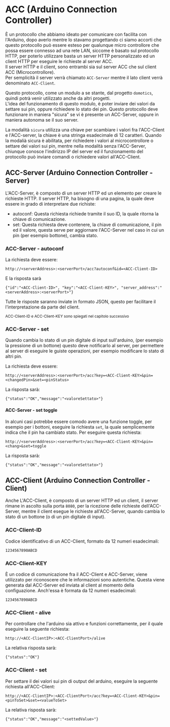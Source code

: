 # ACC (Arduino Connection Controller)

&Egrave; un protocollo che abbiamo ideato per comunicare con facilita con l'Arduino, dopo averlo
mentre lo stavamo progettando ci siamo accorti che questo protocollo pu&ograve; essere esteso per
qualunque micro controllore che possa essere connesso ad una rete LAN, siccome &egrave; basato sul
protocollo HTTP, per poterlo utilizzare basta un server HTTP personalizzato ed un client HTTP per
eseguire le richieste al server ACC.  
Il server HTTP e il client, sono entrambi sia sul server ACC che sul client ACC (Microcontrollore).  
Per semplicit&agrave; il server verr&agrave; chiamato `ACC-Server` mentre il lato client verr&agrave;
denominato `ACC-Client`.

Questo protocollo, come un modulo a se stante, dal progetto `domotics`, quindi potrà venir
utilizzato anche da altri progetti.  
L'idea del funzionamento di questo modulo, &egrave; poter inviare dei valori da settare sui pin,
oppure richiedere lo stato dei pin. Questo protocollo deve funzionare in maniera "sicura" se vi
&egrave; presente un ACC-Server, oppure in maniera autonoma se il suo server.

La modalit&agrave; `sicura` utilizza una chiave per scambiare i valori fra l'ACC-Client e
l'ACC-server, la chiave &egrave; una stringa esadecimale di 12 caratteri. Quando la modali&agrave;
sicura &egrave; abilitata, per richiedere i valori al microcontrollore o settare dei valori sui pin,
mentre nella modalit&agrave; senza l'ACC-Server, chiunque conosce l'indirizzo IP del server ed il
funzionamento del protocollo pu&ograve; inviare comandi o richiedere valori all'ACC-Client.

## ACC-Server (Arduino Connection Controller - Server)

L'ACC-Server, &egrave; composto di un server HTTP ed un elemento per creare le richieste HTTP. Il
server HTTP, ha bisogno di una pagina, la quale deve essere in grado di interpretare due richiste:
- autoconf: Questa richiesta richiede tramite il suo ID, la quale ritorna la chiave di comunicazione.
- set: Questa richiesta deve contenere, la chiave di comunicazione, il pin ed il valore, questa
serve per aggiornare l'ACC-Server nel caso in cui un pin (per esempio bottone), cambia stato.

### ACC-Server - autoconf

La richiesta deve essere:

```
http://<serverAddress>:<serverPort>/acc?autoconf&id=<ACC-Client-ID>
```

E la risposta sar&agrave;

```
{"id":"<ACC-Client-ID>", "key":"<ACC-Client-KEY>", "server_address":"<serverAddress>:<serverPort>"}
```

Tutte le risposte saranno inviate in formato JSON, questo per facilitare il l'interpretazione da
parte del client.

<small>ACC-Client-ID e ACC-Client-KEY sono spiegati nel capitolo successivo</small>

### ACC-Server - set

Quando cambia lo stato di un pin digitale di input sull'arduino, (per esempio la pressione di un
bottone) questo deve notificarlo al server, per permettere al server di eseguire le guiste
operazioni, per esempio modificare lo stato di altri pin.

La richiesta deve essere:

```
http://<serverAddress>:<serverPort>/acc?key=<ACC-Client-KEY>&pin=<changedPin>&set=<pinStatus>
```

La risposta sar&agrave;:

```
{"status":"OK","message":"<valoreSettato>"}
```

#### ACC-Server - set toggle

In alcuni casi potrebbe essere comodo avere una funzione toggle, per esempio per i bottoni, eseguire
la richiesta `set`, la quale semplicemente indica che il pin ha cambiato stato. Per eseguire questa
richiesta:

```
http://<serverAddress>:<serverPort>/acc?key=<ACC-Client-KEY>&pin=<chang>&set=toggle
```

La risposta sar&agrave;:

```
{"status":"OK","message":"<valoreSettato>"}
```

## ACC-Client (Arduino Connection Controller - Client)

Anche L'ACC-Client, &egrave; composto di un server HTTP ed un client, il server rimane in ascolto
sulla porta `8080`, per la ricezione delle richieste dell'ACC-Server, mentre il client esegue le
richieste all'ACC-Server, quando cambia lo stato di un bottone (o di un pin digitale di input).

### ACC-Client-ID

Codice identificativo di un ACC-Client, formato da 12 numeri esadecimali:

```
1234567890ABCD
```

### ACC-Client-KEY

&Egrave; un codice di comunicazione fra il ACC-Client e ACC-Server, viene utilizzato per riconoscere
che le informazioni sono autentiche. Questa viene generata dal ACC-Server ed inviata al client al
momento della configuazione. Anch'essa è formata da 12 numeri esadecimali:

```
1234567890ABCD
```

### ACC-Client - alive

Per controllare che l'arduino sia attivo e funzioni correttamente, per il quale eseguire la seguente
richiesta:

```
http://<ACC-ClientIP>:<ACC-ClientPort>/alive
```

La relativa risposta sar&agrave;:

```
{"status":"OK"}
```

### ACC-Client - set

Per settare il dei valori sui pin di output del arduino, eseguire la seguente richiesta
all'ACC-Client:

```
http://<ACC-ClientIP>:<ACC-ClientPort>/acc?key=<ACC-Client-KEY>&pin=<pinToSet>&set=<valueToSet>
```

La relativa risposta sar&agrave;:

```
{"status":"OK","message":"<settedValue>"}
```
